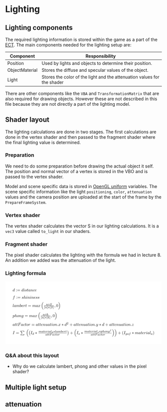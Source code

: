 # Lighting

## Lighting components
The required lighting information is stored within the game as a part of the [ECT](.docs/ecs.md). The main components needed for the lighting setup are:

| Component      | Responsibility                                                          |
| -------------- | ----------------------------------------------------------------------- |
| Position       | Used by lights and objects to determine their position.                 |
| ObjectMaterial | Stores the diffuse and specular values of the object.                   |
| Light          | Stores the color of the light and the attenuation values for the shader |

There are other components like the `VBA` and `TransformationMatrix` that are also required for drawing objects. However these are not described in this file because they are not directly a part of the lighting model. 

## Shader layout
The lighting calculations are done in two stages. The first calculations are done in the vertex shader and then passed to the fragment shader where the final lighting value is determined.

### Preparation
We need to do some preparation before drawing the actual object it self. The position and normal vector of a vertex is stored in the VBO and is passed to the vertex shader.

Model and scene specific data is stored in [OpenGL uniform](https://www.khronos.org/opengl/wiki/Uniform_(GLSL)) variables. The scene specific information like the light `positioning`, `color`, `attenuation` values and the camera position are uploaded at the start of the frame by the `PrepareFrameSystem`.

### Vertex shader
The vertex shader calculates the vector S in our lighting calculations. It is a `vec3` value called `to_light` in our shaders. 

### Fragment shader
The pixel shader calculates the lighting with the formula we had in lecture 8. An addition we added was the attenuation of the light. 



### Lighting formula
![Awesome lighting formula](res/fs_lighting_formula.png)

### Q&A about this layout
* Why do we calculate lambert, phong and other values in the pixel shader?

### 

## Multiple light setup

## attenuation
